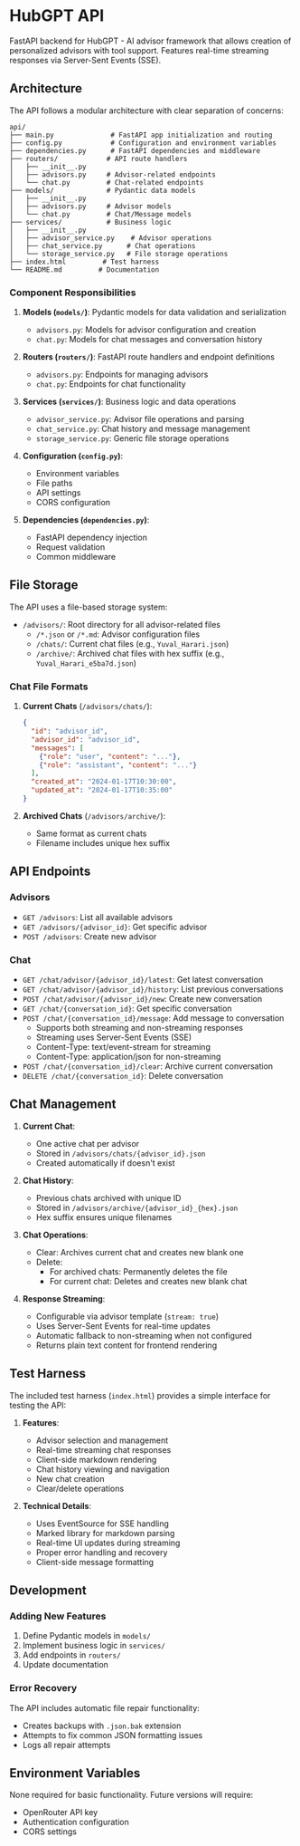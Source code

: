# HubGPT API

FastAPI backend for HubGPT - AI advisor framework that allows creation of personalized advisors with tool support. Features real-time streaming responses via Server-Sent Events (SSE).

## Architecture

The API follows a modular architecture with clear separation of concerns:

```
api/
├── main.py              # FastAPI app initialization and routing
├── config.py            # Configuration and environment variables
├── dependencies.py      # FastAPI dependencies and middleware
├── routers/            # API route handlers
│   ├── __init__.py
│   ├── advisors.py     # Advisor-related endpoints
│   └── chat.py         # Chat-related endpoints
├── models/             # Pydantic data models
│   ├── __init__.py
│   ├── advisors.py     # Advisor models
│   └── chat.py         # Chat/Message models
├── services/           # Business logic
│   ├── __init__.py
│   ├── advisor_service.py    # Advisor operations
│   ├── chat_service.py      # Chat operations
│   └── storage_service.py   # File storage operations
├── index.html         # Test harness
└── README.md         # Documentation

```

### Component Responsibilities

1. **Models (`models/`)**: Pydantic models for data validation and serialization
   - `advisors.py`: Models for advisor configuration and creation
   - `chat.py`: Models for chat messages and conversation history

2. **Routers (`routers/`)**: FastAPI route handlers and endpoint definitions
   - `advisors.py`: Endpoints for managing advisors
   - `chat.py`: Endpoints for chat functionality

3. **Services (`services/`)**: Business logic and data operations
   - `advisor_service.py`: Advisor file operations and parsing
   - `chat_service.py`: Chat history and message management
   - `storage_service.py`: Generic file storage operations

4. **Configuration (`config.py`)**:
   - Environment variables
   - File paths
   - API settings
   - CORS configuration

5. **Dependencies (`dependencies.py`)**:
   - FastAPI dependency injection
   - Request validation
   - Common middleware

## File Storage

The API uses a file-based storage system:

- `/advisors/`: Root directory for all advisor-related files
  - `/*.json` or `/*.md`: Advisor configuration files
  - `/chats/`: Current chat files (e.g., `Yuval_Harari.json`)
  - `/archive/`: Archived chat files with hex suffix (e.g., `Yuval_Harari_e5ba7d.json`)

### Chat File Formats

1. **Current Chats** (`/advisors/chats/`):
   ```json
   {
     "id": "advisor_id",
     "advisor_id": "advisor_id",
     "messages": [
       {"role": "user", "content": "..."},
       {"role": "assistant", "content": "..."}
     ],
     "created_at": "2024-01-17T10:30:00",
     "updated_at": "2024-01-17T10:35:00"
   }
   ```

2. **Archived Chats** (`/advisors/archive/`):
   - Same format as current chats
   - Filename includes unique hex suffix

## API Endpoints

### Advisors

- `GET /advisors`: List all available advisors
- `GET /advisors/{advisor_id}`: Get specific advisor
- `POST /advisors`: Create new advisor

### Chat

- `GET /chat/advisor/{advisor_id}/latest`: Get latest conversation
- `GET /chat/advisor/{advisor_id}/history`: List previous conversations
- `POST /chat/advisor/{advisor_id}/new`: Create new conversation
- `GET /chat/{conversation_id}`: Get specific conversation
- `POST /chat/{conversation_id}/message`: Add message to conversation
  - Supports both streaming and non-streaming responses
  - Streaming uses Server-Sent Events (SSE)
  - Content-Type: text/event-stream for streaming
  - Content-Type: application/json for non-streaming
- `POST /chat/{conversation_id}/clear`: Archive current conversation
- `DELETE /chat/{conversation_id}`: Delete conversation

## Chat Management

1. **Current Chat**:
   - One active chat per advisor
   - Stored in `/advisors/chats/{advisor_id}.json`
   - Created automatically if doesn't exist

2. **Chat History**:
   - Previous chats archived with unique ID
   - Stored in `/advisors/archive/{advisor_id}_{hex}.json`
   - Hex suffix ensures unique filenames

3. **Chat Operations**:
   - Clear: Archives current chat and creates new blank one
   - Delete: 
     - For archived chats: Permanently deletes the file
     - For current chat: Deletes and creates new blank chat

4. **Response Streaming**:
   - Configurable via advisor template (`stream: true`)
   - Uses Server-Sent Events for real-time updates
   - Automatic fallback to non-streaming when not configured
   - Returns plain text content for frontend rendering

## Test Harness

The included test harness (`index.html`) provides a simple interface for testing the API:

1. **Features**:
   - Advisor selection and management
   - Real-time streaming chat responses
   - Client-side markdown rendering
   - Chat history viewing and navigation
   - New chat creation
   - Clear/delete operations

2. **Technical Details**:
   - Uses EventSource for SSE handling
   - Marked library for markdown parsing
   - Real-time UI updates during streaming
   - Proper error handling and recovery
   - Client-side message formatting

## Development

### Adding New Features

1. Define Pydantic models in `models/`
2. Implement business logic in `services/`
3. Add endpoints in `routers/`
4. Update documentation

### Error Recovery

The API includes automatic file repair functionality:
- Creates backups with `.json.bak` extension
- Attempts to fix common JSON formatting issues
- Logs all repair attempts

## Environment Variables

None required for basic functionality. Future versions will require:
- OpenRouter API key
- Authentication configuration
- CORS settings